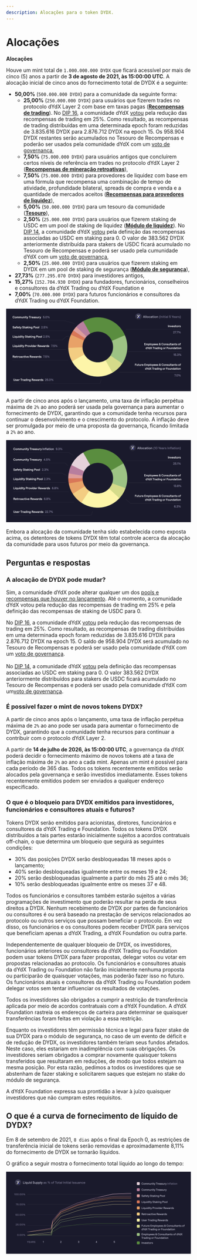 ```yaml
---
description: Alocações para o token DYDX.
---
```


# Alocações

**Alocações**

Houve um mint total de `1.000.000.000 DYDX` que ficará acessível por mais de cinco (5) anos a partir de **3 de agosto de 2021, às 15:00:00 UTC**. A alocação inicial de cinco anos do fornecimento total de DYDX é a seguinte:

* **50,00%** (`500.000.000 DYDX`) para a comunidade da seguinte forma:
  * **25,00%** (`250.000.000 DYDX`) para usuários que fizerem trades no protocolo dYdX Layer 2 com base em taxas pagas ([**Recompensas de trading**](../rewards/trading-rewards.md)). No [DIP 16](https://github.com/dydxfoundation/dip/blob/master/content/dips/DIP-16.md), a comunidade dYdX [votou](https://dydx.community/dashboard/proposal/8) pela redução das recompensas de trading em 25%. Como resultado, as recompensas de trading distribuídas em uma determinada epoch foram reduzidas de 3.835.616 DYDX para 2.876.712 DYDX na epoch 15. Os 958.904 DYDX restantes serão acumulados no Tesouro de Recompensas e poderão ser usados pela comunidade dYdX com um [voto de governança](https://docs.dydx.community/dydx-governance/voting-and-governance/governance-parameters),
  * **7,50%** (`75.000.000 DYDX`) para usuários antigos que concluírem certos níveis de referência em trades no protocolo dYdX Layer 2 ([**Recompensas de mineração retroativas**](../rewards/retroactive-mining-rewards.md)),
  * **7,50%** (`75.000.000 DYDX`) para provedores de liquidez com base em uma fórmula que recompensa uma combinação de tempo de atividade, profundidade bilateral, spreads de compra e venda e a quantidade de mercados aceitos ([**Recompensas para provedores de liquidez**](../rewards/liquidity-provider-rewards.md)),
  * **5,00%** (`50.000.000 DYDX`) para um tesouro da comunidade ([**Tesouro**](community-treasury.md)),
  * **2,50%** (`25.000.000 DYDX`) para usuários que fizerem staking de USDC em um pool de staking de liquidez ([**Módulo de liquidez**](../staking-pools/liquidity-staking-pool.md)). No [DIP 14](https://github.com/dydxfoundation/dip/blob/master/content/dips/DIP-14.md), a comunidade dYdX [votou](https://dydx.community/dashboard/proposal/7) pela definição das recompensas associadas ao USDC em staking para 0. O valor de 383.562 DYDX anteriormente distribuída para stakers de USDC ficará acumulado no Tesouro de Recompensas e poderá ser usado pela cumunidade dYdX com um [voto de governança](https://docs.dydx.community/dydx-governance/voting-and-governance/governance-parameters),
  * **2,50%** (`25.000.000 DYDX`) para usuários que fizerem staking em DYDX em um pool de staking de segurança ([**Módulo de segurança**](../staking-pools/safety-staking-pool.md)),
* **27,73%** (`277.295.070 DYDX`) para investidores antigos,
* **15,27%** (`152.704.930 DYDX`) para fundadores, funcionários, conselheiros e consultores da dYdX Trading ou dYdX Foundation e
* **7,00%** (`70.000.000 DYDX`) para futuros funcionários e consultores da dYdX Trading ou dYdX Foundation.

![](../.gitbook/assets/1-dydx-allocations-initial-5-years.png)

A partir de cinco anos após o lançamento, uma taxa de inflação perpétua máxima de `2%` ao ano poderá ser usada pela governança para aumentar o fornecimento de DYDX, garantindo que a comunidade tenha recursos para continuar o desenvolvimento e o crescimento do protocolo. A inflação deve ser promulgada por meio de uma proposta da governança, ficando limitada a `2%` ao ano.

![](../.gitbook/assets/1-allocation-10-years-inflation.png)

Embora a alocação da comunidade tenha sido estabelecida como exposta acima, os detentores de tokens DYDX têm total controle acerca da alocação da comunidade para usos futuros por meio da governança.

## **Perguntas e respostas**

### A alocação de DYDX pode mudar?

Sim, a comunidade dYdX pode alterar qualquer um dos [pools e recompensas que houver no lançamento](../voting-and-governance/governance-parameters.md). Até o momento, a comunidade dYdX votou pela redução das recompensas de trading em 25% e pela definição das recompensas de staking de USDC para 0.

No [DIP 16](https://github.com/dydxfoundation/dip/blob/master/content/dips/DIP-16.md), a comunidade dYdX [votou](https://dydx.community/dashboard/proposal/8) pela redução das recompensas de trading em 25%. Como resultado, as recompensas de trading distribuídas em uma determinada epoch foram reduzidas de 3.835.616 DYDX para 2.876.712 DYDX na epoch 15. O saldo de 958.904 DYDX será acumulado no Tesouro de Recompensas e poderá ser usado pela comunidade dYdX com um [voto de governança](https://docs.dydx.community/dydx-governance/voting-and-governance/governance-parameters).\
\
 No [DIP 14](https://github.com/dydxfoundation/dip/blob/master/content/dips/DIP-14.md), a comunidade dYdX [votou](https://dydx.community/dashboard/proposal/7) pela definição das recompensas associadas ao USDC em staking para 0. O valor 383.562 DYDX anteriormente distribuídos para stakers de USDC ficará acumulado no Tesouro de Recompensas e poderá ser usado pela comunidade dYdX com um[voto de governança](https://docs.dydx.community/dydx-governance/voting-and-governance/governance-parameters).

### **É possível fazer o mint de novos tokens DYDX?**

A partir de cinco anos após o lançamento, uma taxa de inflação perpétua máxima de `2%` ao ano pode ser usada para aumentar o fornecimento de DYDX, garantindo que a comunidade tenha recursos para continuar a contribuir com o protocolo dYdX Layer 2.

A partir de **14 de julho de 2026, às 15:00:00 UTC**, a governança da dYdX poderá decidir o fornecimento máximo de novos tokens até a taxa de inflação máxima de `2%` ao ano a cada mint. Apenas um mint é possível para cada período de 365 dias. Todos os tokens recentemente emitidos serão alocados pela governança e serão investidos imediatamente. Esses tokens recentemente emitidos podem ser enviados a qualquer endereço especificado.

### **O que é o bloqueio para DYDX emitidos para investidores, funcionários e consultores atuais e futuros?**

Tokens DYDX serão emitidos para acionistas, diretores, funcionários e consultores da dYdX Trading e Foundation. Todos os tokens DYDX distribuídos a tais partes estarão inicialmente sujeitos a acordos contratuais off-chain, o que determina um bloqueio que seguirá as seguintes condições:

* 30% das posições DYDX serão desbloqueadas 18 meses após o lançamento;
* 40% serão desbloqueadas igualmente entre os meses 19 e 24;
* 20% serão desbloqueadas igualmente a partir do mês 25 até o mês 36;
* 10% serão desbloqueadas igualmente entre os meses 37 e 48.

Todos os funcionários e consultores também estarão sujeitos a várias programações de investimento que poderão resultar na perda de seus direitos a DYDX. Nenhum recebimento de DYDX por partes de funcionários ou consultores é ou será baseado na prestação de serviços relacionados ao protocolo ou outros serviços que possam beneficiar o protocolo. Em vez disso, os funcionários e os consultores podem receber DYDX para serviços que beneficiam apenas a dYdX Trading, a dYdX Foundation ou outra parte.

Independentemente de qualquer bloqueio de DYDX, os investidores, funcionários anteriores ou consultores da dYdX Trading ou Foundation podem usar tokens DYDX para fazer propostas, delegar votos ou votar em propostas relacionadas ao protocolo. Os funcionários e consultores atuais da dYdX Trading ou Foundation não farão inicialmente nenhuma proposta ou participarão de quaisquer votações, mas poderão fazer isso no futuro. Os funcionários atuais e consultores da dYdX Trading ou Foundation podem delegar votos sem tentar influenciar os resultados de votações.

Todos os investidores são obrigados a cumprir a restrição de transferência aplicada por meio de acordos contratuais com a dYdX Foundation. A dYdX Foundation rastreia os endereços de carteira para determinar se quaisquer transferências foram feitas em violação a essa restrição.

Enquanto os investidores têm permissão técnica e legal para fazer stake de sua DYDX para o módulo de segurança, no caso de um evento de déficit e de redução de DYDX, os investidores também teriam seus fundos afetados. Neste caso, eles estariam em inadimplência com suas obrigações. Os investidores seriam obrigados a comprar novamente quaisquer tokens transferidos que resultaram em reduções, de modo que todos estejam na mesma posição. Por esta razão, pedimos a todos os investidores que se abstenham de fazer staking e solicitarem saques que estejam no stake do módulo de segurança.

A dYdX Foundation expressa sua prontidão a levar à juízo quaisquer investidores que não cumpram estes requisitos.

## O que é a curva de fornecimento de líquido de DYDX?

Em 8 de setembro de 2021, `8 dias` após o final da Epoch 0, as restrições de transferência inicial de tokens serão removidas e aproximadamente 8,11% do fornecimento de DYDX se tornarão líquidos.

O gráfico a seguir mostra o fornecimento total líquido ao longo do tempo:

![](../.gitbook/assets/1-liquid-supply-schedule.png)
